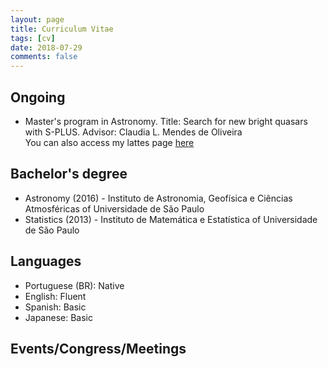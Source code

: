 ```yaml
---
layout: page
title: Curriculum Vitae
tags: [cv]
date: 2018-07-29
comments: false
---
```


## Ongoing

* Master's program in Astronomy. Title: Search for new bright quasars with S-PLUS. Advisor: Claudia L. Mendes de Oliveira <br>
You can also access my lattes page <a href="http://lattes.cnpq.br/8135231533828484">here</a>

## Bachelor's degree

* Astronomy (2016) - Instituto de Astronomia, Geofísica e Ciências Atmosféricas of Universidade de São Paulo
* Statistics (2013) - Instituto de Matemática e Estatística of Universidade de São Paulo

## Languages

* Portuguese (BR): Native
* English: Fluent
* Spanish: Basic
* Japanese: Basic

## Events/Congress/Meetings



